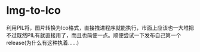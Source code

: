 # Img-to-Ico
利用PIL将，图片转换为Ico格式，直接拽进程序就能执行，市面上应该也一大堆把不过既然PIL有就直接用了，而且也简便一点。顺便尝试一下发布自己第一个release(为什么有这种执着……)
